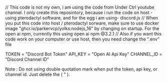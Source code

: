 // This code is not my own, i am using the code from Under Ctrl youtube channel. I only create this reposintory, because i run the code on host -using pterodactyl software, and for the egg i am using- discord.js 
// When you put this code into host / pterodactyl sorware, make sure to use docker image "ghcr.io/parkervcp/yolks:nodejs_16" by changing on startup. For the open ai npm, currently this using open ai npm @3.2.1
// Also if you want this code work on your computer or use host, then you need change the ".env" file

TOKEN = "Discord Bot Token"
API_KEY = "Open AI Api Key"
CHANNEL_ID = "Discord Channel ID"

Note : Do not using double quotation mark when put the token, api key, or channel id. Just delete the ( " ). 

